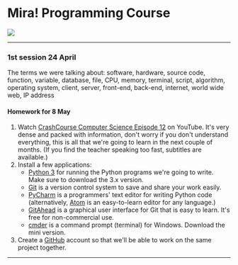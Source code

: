 # Mira! Programming Course

[![](https://imgs.xkcd.com/comics/tags.png)](https://xkcd.com/1144/)

---

### 1st session 24 April

The terms we were talking about: software, hardware, source code, function, variable, database,
file, CPU, memory, terminal, script, algorithm, operating system, client, server, front-end,
back-end, internet, world wide web, IP address

#### Homework for 8 May

1. Watch [CrashCourse Computer Science Episode 12](https://www.youtube.com/watch?v=l26oaHV7D40) on
YouTube. It's very dense and packed with information, don't worry if you don't understand
everything, this is all that we're going to learn in the next couple of months. (If you find the
teacher speaking too fast, subtitles are available.)
2. Install a few applications:
    - [Python 3](https://www.python.org/downloads/) for running the Python programs we're going to
      write. Make sure to download the 3.x version.
    - [Git](https://git-scm.com/downloads) is a version control system to save and share your work
      easily.
    - [PyCharm](https://www.jetbrains.com/pycharm/) is a programmers' text editor for writing Python
      code (alternatively, [Atom](https://atom.io/) is an easy-to-learn editor for any language.)
    - [GitAhead](http://gitahead.scitools.com/) is a graphical user interface for Git that is easy
      to learn. It's free for non-commercial use.
    - [cmder](http://cmder.net/) is a command prompt (terminal) for Windows. Download the mini
      version.
3. Create a [GitHub](https://github.com/join) account so that we'll be able to work on the same
   project together.

---
